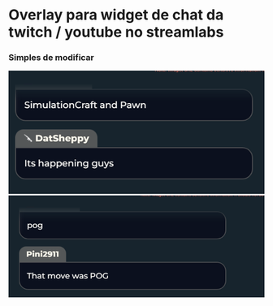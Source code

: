
# Overlay para widget de chat da twitch / youtube no streamlabs
### Simples de modificar

![preview](/preview1.png)
![preview](/preview2.png)
